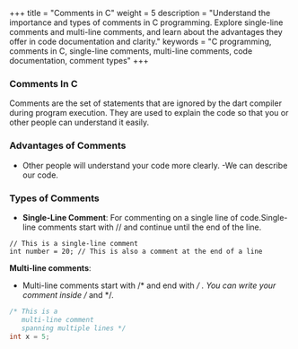 +++
title = "Comments in C"
weight = 5
description = "Understand the importance and types of comments in C programming. Explore single-line comments and multi-line comments, and learn about the advantages they offer in code documentation and clarity."
keywords = "C programming, comments in C, single-line comments, multi-line comments, code documentation, comment types"
+++
### Comments In C
Comments are the set of statements that are ignored by the dart compiler during program execution. They are used to explain the code so that you or other people can understand it easily.
### Advantages of Comments
- Other people will understand your code more clearly.
-We  can describe our code. 
### Types of Comments
- **Single-Line Comment**:
For commenting on a single line of code.Single-line comments start with // and continue until the end of the line.
```
// This is a single-line comment
int number = 20; // This is also a comment at the end of a line
```
**Multi-line comments**:
- Multi-line comments start with /* and end with */ . You can write your comment inside /* and */.
```c
/* This is a
   multi-line comment
   spanning multiple lines */
int x = 5;
```